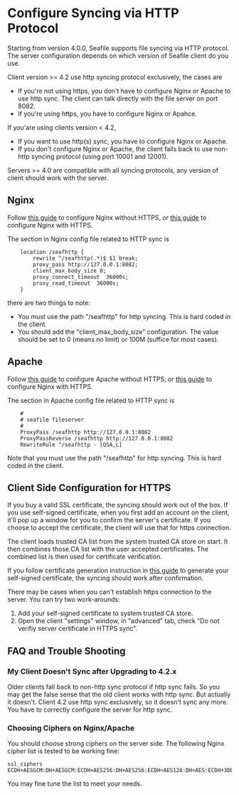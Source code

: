 # Configure Syncing via HTTP Protocol

Starting from version 4.0.0, Seafile supports file syncing via HTTP protocol. The server configuration depends on which version of Seafile client do you use.

Client version >= 4.2 use http syncing protocol exclusively, the cases are

* If you're not using https, you don't have to configure Nginx or Apache to use http sync. The client can talk directly with the file server on port 8082.
* If you're using https, you have to configure Nginx or Apahce.

If you'are using clients version < 4.2,

* If you want to use http(s) sync, you have to configure Nginx or Apache.
* If you don't configure Nginx or Apache, the client falls back to use non-http syncing protocol (using port 10001 and 12001).

Servers >= 4.0 are compatible with all syncing protocols, any version of client should work with the server.

## Nginx

Follow [this guide](deploy_with_nginx.md) to configure Nginx without HTTPS, or [this guide](https_with_nginx.md) to configure Nginx with HTTPS.

The section in Nginx config file related to HTTP sync is

```
    location /seafhttp {
        rewrite ^/seafhttp(.*)$ $1 break;
        proxy_pass http://127.0.0.1:8082;
        client_max_body_size 0;
        proxy_connect_timeout  36000s;
        proxy_read_timeout  36000s;
    }
```

there are two things to note:

* You must use the path "/seafhttp" for http syncing. This is hard coded in the client.
* You should add the "client_max_body_size" configuration. The value should be set to 0 (means no limit) or 100M (suffice for most cases).

## Apache

Follow [this guide](deploy_with_apache.md) to configure Apache without HTTPS, or [this guide](https_with_apache.md) to configure Nginx with HTTPS.

The section in Apache config file related to HTTP sync is

```
    #
    # seafile fileserver
    #
    ProxyPass /seafhttp http://127.0.0.1:8082
    ProxyPassReverse /seafhttp http://127.0.0.1:8082
    RewriteRule ^/seafhttp - [QSA,L]
```

Note that you must use the path "/seafhttp" for http syncing. This is hard coded in the client.

## Client Side Configuration for HTTPS

If you buy a valid SSL certificate, the syncing should work out of the box. If you use self-signed certificate, when you first add an account on the client, it'll pop up a window for you to confirm the server's certificate. If you choose to accept the certificate, the client will use that for https connection.

The client loads trusted CA list from the system trusted CA store on start. It then combines those CA list with the user accepted certificates. The combined list is then used for certificate verification.

If you follow certificate generation instruction in [this guide](https_with_nginx.md) to generate your self-signed certificate, the syncing should work after confirmation.

There may be cases when you can't establish https connection to the server. You can try two work-arounds:

1. Add your self-signed certificate to system trusted CA store. 
2. Open the client "settings" window, in "advanced" tab, check "Do not verifiy server certificate in HTTPS sync".

## FAQ and Trouble Shooting

### My Client Doesn't Sync after Upgrading to 4.2.x

Older clients fall back to non-http sync protocol if http sync fails. So you may get the false sense that the old client works with http sync. But actually it doesn't. Client 4.2 use http sync exclusively, so it doesn't sync any more. You have to correctly configure the server for http sync.

### Choosing Ciphers on Nginx/Apache

You should choose strong ciphers on the server side. The following Nginx cipher list is tested to be working fine:

```
ssl_ciphers ECDH+AESGCM:DH+AESGCM:ECDH+AES256:DH+AES256:ECDH+AES128:DH+AES:ECDH+3DES:DH+3DES:RSA+AESGCM:RSA+AES:RSA+3DES:!aNULL:!MD5:!DSS;
```

You may fine tune the list to meet your needs.


